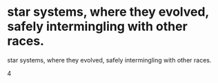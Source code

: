 # star systems, where they evolved, safely intermingling with other races.

star systems, where they evolved, safely intermingling with other races.


4